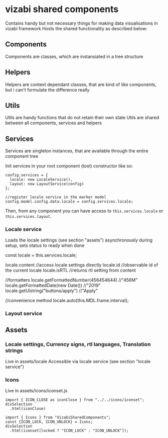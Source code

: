 # vizabi shared components

Contains handy but not necessary things for making data visualisations in vizabi framework
Hosts the shared functionality as described below:


## Components

Components are classes, which are instansiated in a tree structure

## Helpers

Helpers are context dependant classes, that are kind of like components, but i can't formulate the difference really 

## Utils

Utils are handy functions that do not retain their own state
Utils are shared between all components, services and helpers

## Services

Services are singleton instances, that are available through the entire component tree

Init services in your root component (tool) constructor like so:

```
config.services = {
  locale: new LocaleService(),
  layout: new LayoutService(config)
};

//register locale service in the marker model
config.model.config.data.locale = config.services.locale;
```

Then, from any component you can have access to `this.services.locale` or `this.services.layout`.

### Locale service
Loads the locale settings (see section "assets") asynchronously during setup, sets status to ready when done

const locale = this.services.locale;

locale.content //access locale settings directly
locale.id //observable id of the current locale 
locale.isRTL //returns rtl setting from content

//formatters
locale.getFormattedNumber(456454644) //"456M"
locale.getFormattedDate(new Date()) //"2019"
locale.getUIstring("buttons/apply") //"Apply"
  
//convenience method
locale.auto(this.MDL.frame.interval);


### Layout service


## Assets

### Locale settings, Currency signs, rtl languages, Translation strings
Live in assets/locale
Accessible via locale service (see section "locale service")

### Icons
Live in assets/icons/iconset.js

```
import { ICON_CLOSE as iconClose } from "../../icons/iconset";
divSelection
  .html(iconClose)
```  

```
import { Icons } from "VizabiSharedComponents";
const {ICON_LOCK, ICON_UNLOCK} = Icons;
divSelection
  .html(iconset[locked ? "ICON_LOCK" : "ICON_UNLOCK"]);
```
